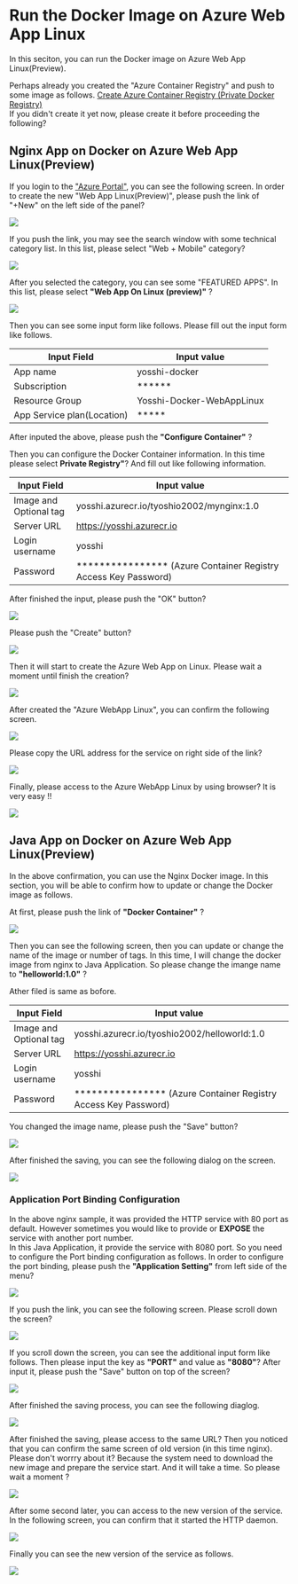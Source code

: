 # Run the Docker Image on Azure Web App Linux

In this seciton, you can run the Docker image on Azure Web App Linux(Preview).

Perhaps already you created the "Azure Container Registry" and push to some image as follows.
[Create Azure Container Registry (Private Docker Registry)](https://github.com/yoshioterada/DEIS-on-k8s-on-ACS/blob/master/CreateAzureContainerRegistry.md)  
If you didn't create it yet now, please create it before proceeding the following?  


## Nginx App on Docker on Azure Web App Linux(Preview)

If you login to the ["Azure Portal"](http://portal.azure.com "Azure Admin Portal"), you can see the following screen. In order to create the new "Web App Linux(Preview)", please push the link of "+New" on the left side of the panel?  

![](https://c1.staticflickr.com/5/4270/34908315655_8765d0f78f_z.jpg "")

If you push the link, you may see the search window with some technical category list. In this list, please select "Web + Mobile" category?  

![](https://c1.staticflickr.com/5/4222/34867824506_97e2e0096c_z.jpg)

After you selected the category, you can see some "FEATURED APPS". In this list, please select **"Web App On Linux (preview)"** ?  

![](https://c1.staticflickr.com/5/4200/34867824726_2af7ea741f_z.jpg)

Then you can see some input form like follows. Please fill out the input form like follows.  

| Input Field | Input value |
|---|---|
| App name | yosshi-docker |
| Subscription | ****** |
| Resource Group | Yosshi-Docker-WebAppLinux |
| App Service plan(Location) | ***** |

After inputed the above, please push the **"Configure Container"** ?

Then you can configure the Docker Container information. In this time please select **Private Registry"**? And fill out like following information.  

| Input Field | Input value |
|---|---|
| Image and Optional tag| yosshi.azurecr.io/tyoshio2002/mynginx:1.0 |
| Server URL | https://yosshi.azurecr.io|
| Login username | yosshi|
| Password| **************** (Azure Container Registry Access Key Password) |

After finished the input, please push the "OK" button?  

![](https://c1.staticflickr.com/5/4221/34908315755_d7e29af8f1_z.jpg)

Please push the "Create" button?

![](https://c1.staticflickr.com/5/4252/34867825146_ca320ba4cf_z.jpg)

Then it will start to create the Azure Web App on Linux. Please wait a moment until finish the creation?

![](https://c1.staticflickr.com/5/4275/34908315865_d3bac7d953_z.jpg)

After created the "Azure WebApp Linux", you can confirm the following screen.

![](https://c1.staticflickr.com/5/4267/34097373123_26ac77ced2_z.jpg)

Please copy the URL address for the service on right side of the link?

![](https://c1.staticflickr.com/5/4220/34867828636_3629b13685_z.jpg)

Finally, please access to the Azure WebApp Linux by using browser? It is very easy !!  

![](https://c1.staticflickr.com/5/4223/34097371833_2fa1179d73_z.jpg)

## Java App on Docker on Azure Web App Linux(Preview)

In the above confirmation, you can use the Nginx Docker image. In this section, you will be able to confirm how to update or change the Docker image as follows.  

At first, please push the link of **"Docker Container"** ? 

![](https://c1.staticflickr.com/5/4226/34521111820_143607c24b_z.jpg)

Then you can see the following screen, then you can update or change the name of the image or number of tags. In this time, I will change the docker image from nginx to Java Application. So please change the imange name to **"helloworld:1.0"** ?  

Ather filed is same as bofore.

| Input Field | Input value |
|---|---|
| Image and Optional tag| yosshi.azurecr.io/tyoshio2002/helloworld:1.0 |
| Server URL | https://yosshi.azurecr.io|
| Login username | yosshi|
| Password| **************** (Azure Container Registry Access Key Password) |

You changed the image name, please push the "Save" button?

![](https://c1.staticflickr.com/5/4227/34908316015_8198bd1f56_z.jpg)

After finished the saving, you can see the following dialog on the screen.

![](https://c1.staticflickr.com/5/4201/34097372033_18c4406ca3_z.jpg)

### Application Port Binding Configuration
In the above nginx sample, it was provided the HTTP service with 80 port as default. However sometimes you would like to provide or **EXPOSE** the service with another port number.  
In this Java Application, it provide the service with 8080 port. So you need to configure the Port binding configuration as follows. In order to configure the port binding, please push the **"Application Setting"** from left side of the menu?    

![](https://c1.staticflickr.com/5/4250/34097372753_bb5c63e7e6_z.jpg)

If you push the link, you can see the following screen. Please scroll down the screen?  

![](https://c1.staticflickr.com/5/4247/34867827856_e98f2bc91f_z.jpg)

If you scroll down the screen, you can see the additional input form like follows. Then please input the key as **"PORT"** and value as **"8080"**? After input it, please push the "Save" button on top of the screen?  

![](https://c1.staticflickr.com/5/4195/34521111950_8cc639b98b_z.jpg)

After finished the saving process, you can see the following diaglog.  

![](https://c1.staticflickr.com/5/4199/34867829386_8f56448cb4_z.jpg)

After finished the saving, please access to the same URL? Then you noticed that you can confirm the same screen of old version (in this time nginx). Please don't worrry about it? Because the system need to download the new image and prepare the service start. And it will take a time. So please wait a moment ?  

![](https://c1.staticflickr.com/5/4223/34097371833_2fa1179d73_z.jpg)

After some second later, you can access to the new version of the service. In the following screen, you can confirm that it started the HTTP daemon.   

![](https://c1.staticflickr.com/5/4225/34908316715_47683d2b94_z.jpg)

Finally you can see the new version of the service as follows.

![](https://c1.staticflickr.com/5/4272/34097373023_57685683b6_z.jpg)


